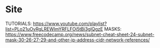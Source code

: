 # Site
TUTORIALS: https://www.youtube.com/playlist?list=PLo21uOvRgLREWImYRFLFOj5tBi3glQgzE
MASKS: https://www.freecodecamp.org/news/subnet-cheat-sheet-24-subnet-mask-30-26-27-29-and-other-ip-address-cidr-network-references/
